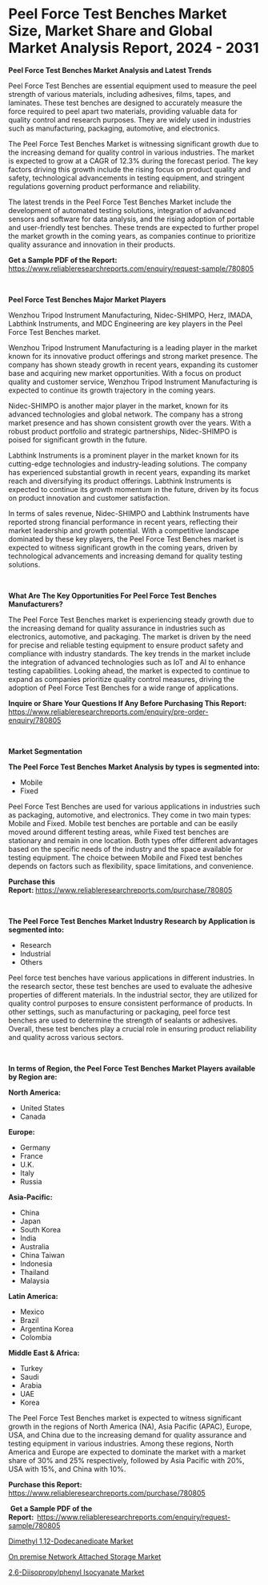 <p><h1>Peel Force Test Benches Market Size, Market Share and Global Market Analysis Report, 2024 - 2031</h1></p><p><strong>Peel Force Test Benches Market Analysis and Latest Trends</strong></p>
<p><p>Peel Force Test Benches are essential equipment used to measure the peel strength of various materials, including adhesives, films, tapes, and laminates. These test benches are designed to accurately measure the force required to peel apart two materials, providing valuable data for quality control and research purposes. They are widely used in industries such as manufacturing, packaging, automotive, and electronics.</p><p>The Peel Force Test Benches Market is witnessing significant growth due to the increasing demand for quality control in various industries. The market is expected to grow at a CAGR of 12.3% during the forecast period. The key factors driving this growth include the rising focus on product quality and safety, technological advancements in testing equipment, and stringent regulations governing product performance and reliability.</p><p>The latest trends in the Peel Force Test Benches Market include the development of automated testing solutions, integration of advanced sensors and software for data analysis, and the rising adoption of portable and user-friendly test benches. These trends are expected to further propel the market growth in the coming years, as companies continue to prioritize quality assurance and innovation in their products.</p></p>
<p><strong>Get a Sample PDF of the Report:&nbsp;</strong> <a href="https://www.reliableresearchreports.com/enquiry/request-sample/780805">https://www.reliableresearchreports.com/enquiry/request-sample/780805</a></p>
<p>&nbsp;</p>
<p><strong>Peel Force Test Benches Major Market Players</strong></p>
<p><p>Wenzhou Tripod Instrument Manufacturing, Nidec-SHIMPO, Herz, IMADA, Labthink Instruments, and MDC Engineering are key players in the Peel Force Test Benches market. </p><p>Wenzhou Tripod Instrument Manufacturing is a leading player in the market known for its innovative product offerings and strong market presence. The company has shown steady growth in recent years, expanding its customer base and acquiring new market opportunities. With a focus on product quality and customer service, Wenzhou Tripod Instrument Manufacturing is expected to continue its growth trajectory in the coming years.</p><p>Nidec-SHIMPO is another major player in the market, known for its advanced technologies and global network. The company has a strong market presence and has shown consistent growth over the years. With a robust product portfolio and strategic partnerships, Nidec-SHIMPO is poised for significant growth in the future.</p><p>Labthink Instruments is a prominent player in the market known for its cutting-edge technologies and industry-leading solutions. The company has experienced substantial growth in recent years, expanding its market reach and diversifying its product offerings. Labthink Instruments is expected to continue its growth momentum in the future, driven by its focus on product innovation and customer satisfaction.</p><p>In terms of sales revenue, Nidec-SHIMPO and Labthink Instruments have reported strong financial performance in recent years, reflecting their market leadership and growth potential. With a competitive landscape dominated by these key players, the Peel Force Test Benches market is expected to witness significant growth in the coming years, driven by technological advancements and increasing demand for quality testing solutions.</p></p>
<p>&nbsp;</p>
<p><strong>What Are The Key Opportunities For Peel Force Test Benches Manufacturers?</strong></p>
<p><p>The Peel Force Test Benches market is experiencing steady growth due to the increasing demand for quality assurance in industries such as electronics, automotive, and packaging. The market is driven by the need for precise and reliable testing equipment to ensure product safety and compliance with industry standards. The key trends in the market include the integration of advanced technologies such as IoT and AI to enhance testing capabilities. Looking ahead, the market is expected to continue to expand as companies prioritize quality control measures, driving the adoption of Peel Force Test Benches for a wide range of applications.</p></p>
<p><strong>Inquire or Share Your Questions If Any Before Purchasing This Report:</strong> <a href="https://www.reliableresearchreports.com/enquiry/pre-order-enquiry/780805">https://www.reliableresearchreports.com/enquiry/pre-order-enquiry/780805</a></p>
<p>&nbsp;</p>
<p><strong>Market Segmentation</strong></p>
<p><strong>The Peel Force Test Benches Market Analysis by types is segmented into:</strong></p>
<p><ul><li>Mobile</li><li>Fixed</li></ul></p>
<p><p>Peel Force Test Benches are used for various applications in industries such as packaging, automotive, and electronics. They come in two main types: Mobile and Fixed. Mobile test benches are portable and can be easily moved around different testing areas, while Fixed test benches are stationary and remain in one location. Both types offer different advantages based on the specific needs of the industry and the space available for testing equipment. The choice between Mobile and Fixed test benches depends on factors such as flexibility, space limitations, and convenience.</p></p>
<p><strong>Purchase this Report:&nbsp;</strong><a href="https://www.reliableresearchreports.com/purchase/780805">https://www.reliableresearchreports.com/purchase/780805</a></p>
<p>&nbsp;</p>
<p><strong>The Peel Force Test Benches Market Industry Research by Application is segmented into:</strong></p>
<p><ul><li>Research</li><li>Industrial</li><li>Others</li></ul></p>
<p><p>Peel force test benches have various applications in different industries. In the research sector, these test benches are used to evaluate the adhesive properties of different materials. In the industrial sector, they are utilized for quality control purposes to ensure consistent performance of products. In other settings, such as manufacturing or packaging, peel force test benches are used to determine the strength of sealants or adhesives. Overall, these test benches play a crucial role in ensuring product reliability and quality across various sectors.</p></p>
<p>&nbsp;</p>
<p><strong>In terms of Region, the Peel Force Test Benches Market Players available by Region are:</strong></p>
<p>
    <p> <strong> North America: </strong>
        <ul>
            <li>United States</li>
            <li>Canada</li>
        </ul>
        </p> 
    <p> <strong> Europe: </strong>
        <ul>
            <li>Germany</li>
            <li>France</li>
            <li>U.K.</li>
            <li>Italy</li>
            <li>Russia</li>
        </ul>
        </p> 
    <p> <strong> Asia-Pacific: </strong>
        <ul>
            <li>China</li>
            <li>Japan</li>
            <li>South Korea</li>
            <li>India</li>
            <li>Australia</li>
            <li>China Taiwan</li>
            <li>Indonesia</li>
            <li>Thailand</li>
            <li>Malaysia</li>
        </ul>
        </p> 
    <p> <strong> Latin America: </strong>
        <ul>
            <li>Mexico</li>
            <li>Brazil</li>
            <li>Argentina Korea</li>
            <li>Colombia</li>
        </ul>
        </p> 
    <p> <strong> Middle East & Africa: </strong>
        <ul>
            <li>Turkey</li>
            <li>Saudi</li>
            <li>Arabia</li>
            <li>UAE</li>
            <li>Korea</li>
        </ul>
    </p>
    </p>
<p><p>The Peel Force Test Benches market is expected to witness significant growth in the regions of North America (NA), Asia Pacific (APAC), Europe, USA, and China due to the increasing demand for quality assurance and testing equipment in various industries. Among these regions, North America and Europe are expected to dominate the market with a market share of 30% and 25% respectively, followed by Asia Pacific with 20%, USA with 15%, and China with 10%.</p></p>
<p><strong>Purchase this Report: </strong><a href="https://www.reliableresearchreports.com/purchase/780805">https://www.reliableresearchreports.com/purchase/780805</a></p>
<p>&nbsp;<strong>Get a Sample PDF of the Report:&nbsp;&nbsp;</strong><a href="https://www.reliableresearchreports.com/enquiry/request-sample/780805">https://www.reliableresearchreports.com/enquiry/request-sample/780805</a></p>
<p><strong></strong></p>
<p><p><a href="https://github.com/Alonsoolds3wq1d81czn8rbol/Market-Research-Report-List-1/blob/main/dimethyl-112-dodecanedioate-market.md">Dimethyl 1,12-Dodecanedioate Market</a></p><p><a href="https://medium.com/@cleocarroll2022/on-premise-network-attached-storage-market-the-key-to-successful-business-strategy-forecast-till-e9810f411856">On premise Network Attached Storage Market</a></p><p><a href="https://github.com/yemakinde/Market-Research-Report-List-1/blob/main/26-diisopropylphenyl-isocyanate-market.md">2,6-Diisopropylphenyl Isocyanate Market</a></p></p>